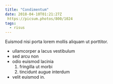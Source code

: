 ```yaml
---
title: "Condimentum"
date: 2018-04-10T01:21:27Z
 https://picsum.photos/800/1024
tags:
  - risus
---
```


Euismod nisi porta lorem mollis aliquam ut porttitor.

  * ullamcorper a lacus vestibulum
  * sed arcu non
  * odio euismod lacinia
    1. fringilla ut morbi
    2. tincidunt augue interdum
  * velit euismod in.
